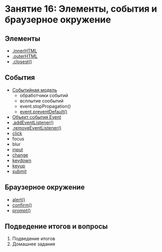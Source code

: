 # Занятие 16: Элементы, события и браузерное окружение

## Элементы

- [.innerHTML](https://doka.guide/js/element-innerhtml)
- [.outerHTML](https://doka.guide/js/element-outerhtml)
- [.closest()](https://doka.guide/js/element-closest)

## События

- [Событийная модель](https://doka.guide/js/events)
  - обработчики событий
  - всплытие сообытий
  - event.stopPropagation()
  - [event.preventDefault()](https://doka.guide/js/event-prevent-default)
- [Объект события Event](https://doka.guide/js/event)
- [.addEventListener()](https://doka.guide/js/element-addeventlistener)
- [.removeEventListener()](https://doka.guide/js/element-removeeventlistener)
- [click](https://doka.guide/js/event-change)
- focus
- blur
- [input](https://doka.guide/js/event-input)
- [change](https://doka.guide/js/event-change)
- [keydown](https://doka.guide/js/element-keydown)
- [keyup](https://doka.guide/js/element-keyup)
- [submit](https://doka.guide/js/event-submit)

## Браузерное окружение

- [alert()](https://doka.guide/js/alert)
- [confirm()](https://doka.guide/js/confirm)
- [prompt()](https://doka.guide/js/prompt)

## Подведение итогов и вопросы

1. Подведение итогов
2. Домашнее задание